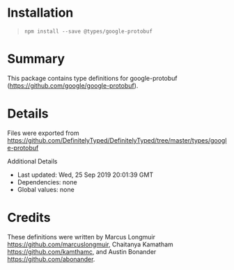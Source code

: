 # Installation
> `npm install --save @types/google-protobuf`

# Summary
This package contains type definitions for google-protobuf (https://github.com/google/google-protobuf).

# Details
Files were exported from https://github.com/DefinitelyTyped/DefinitelyTyped/tree/master/types/google-protobuf

Additional Details
 * Last updated: Wed, 25 Sep 2019 20:01:39 GMT
 * Dependencies: none
 * Global values: none

# Credits
These definitions were written by Marcus Longmuir <https://github.com/marcuslongmuir>, Chaitanya Kamatham <https://github.com/kamthamc>, and Austin Bonander <https://github.com/abonander>.
